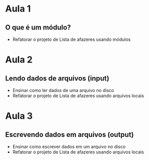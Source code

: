 # Aula 1

## O que é um módulo?

- Refatorar o projeto de Lista de afazeres usando módulos

# Aula 2

## Lendo dados de arquivos (input)

- Ensinar como ler dados de uma arquivo no disco
- Refatorar o projeto de Lista de afazeres usando arquivos locais

# Aula 3

## Escrevendo dados em arquivos (output)

- Ensinar como escrever dados em um arquivo no disco
- Refatorar o projeto de Lista de afazeres usando arquivos locais